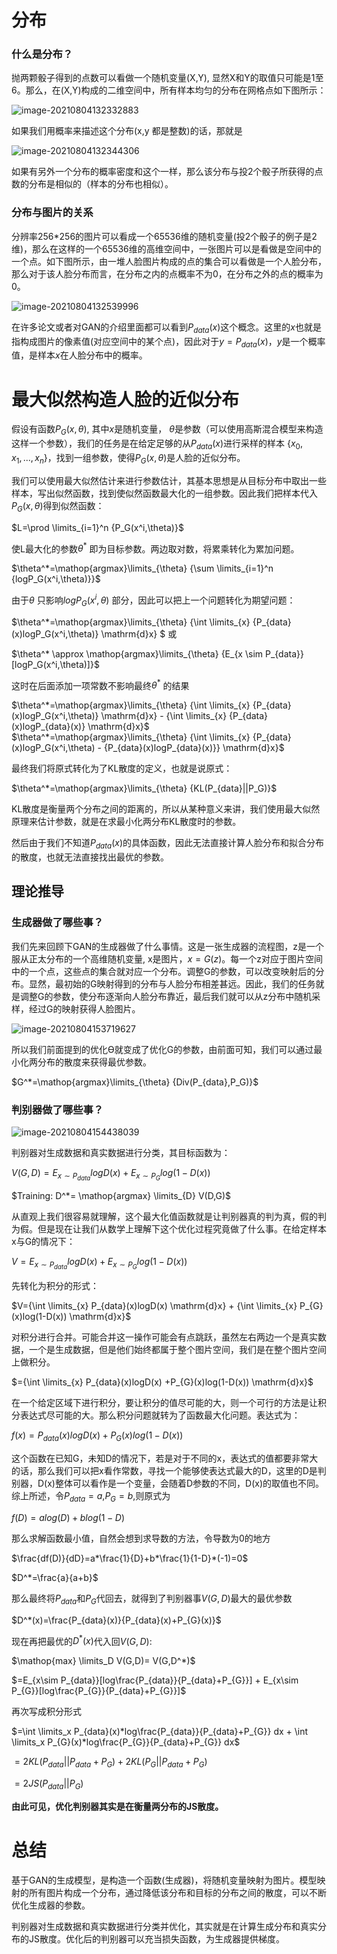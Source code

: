 # 分布

### 什么是分布？

抛两颗骰子得到的点数可以看做一个随机变量(X,Y), 显然X和Y的取值只可能是1至6。那么，在(X,Y)构成的二维空间中，所有样本均匀的分布在网格点如下图所示：

![image-20210804132332883](assets/image-20210804132332883.png)

如果我们用概率来描述这个分布(x,y 都是整数)的话，那就是

![image-20210804132344306](assets/image-20210804132344306.png)

如果有另外一个分布的概率密度和这个一样，那么该分布与投2个骰子所获得的点数的分布是相似的（样本的分布也相似）。

### 分布与图片的关系

分辨率256*256的图片可以看成一个65536维的随机变量(投2个骰子的例子是2维)，那么在这样的一个65536维的高维空间中，一张图片可以是看做是空间中的一个点。如下图所示，由一堆人脸图片构成的点的集合可以看做是一个人脸分布，那么对于该人脸分布而言，在分布之内的点概率不为0，在分布之外的点的概率为0。

![image-20210804132539996](assets/image-20210804132539996.png)

在许多论文或者对GAN的介绍里面都可以看到$P_{data}(x)$​这个概念。这里的$x$​也就是指构成图片的像素值(对应空间中的某个点)，因此对于$y=P_{data}(x)$​，$y$是一个概率值，是样本$x$在人脸分布中的概率。



# 最大似然构造人脸的近似分布

假设有函数$P_{G}(x,\theta)$​​, 其中$x$​​是随机变量， $\theta$​​是参数（可以使用高斯混合模型来构造这样一个参数），我们的任务是在给定足够的从$P_{data}(x)$​​进行采样的样本 $\{ {x_0,x_1,...,x_n} \}$​，​​找到一组参数，使得$P_{G}(x,\theta)$​​​​是人脸的近似分布。

我们可以使用最大似然估计来进行参数估计，其基本思想是从目标分布中取出一些样本，写出似然函数，找到使似然函数最大化的一组参数。因此我们把样本代入$P_G(x,\theta)$​得到似然函数：

$L=\prod \limits_{i=1}^n {P_G(x^i,\theta)}$

使L最大化的参数$\theta^*$ 即为目标参数。两边取对数，将累乘转化为累加问题。

$\theta^*=\mathop{argmax}\limits_{\theta} {\sum \limits_{i=1}^n {logP_G(x^i,\theta)}}$

由于$\theta$ 只影响$logP_G(x^i,\theta)$ 部分，因此可以把上一个问题转化为期望问题：

$\theta^*=\mathop{argmax}\limits_{\theta} {\int \limits_{x} {P_{data}(x)logP_G(x^i,\theta)} \mathrm{d}x} $​   或

$\theta^* \approx \mathop{argmax}\limits_{\theta} {E_{x \sim P_{data}} [logP_G(x^i,\theta)]}$​ 

这时在后面添加一项常数不影响最终$\theta^*$​ 的结果

$\theta^*=\mathop{argmax}\limits_{\theta} {\int \limits_{x} {P_{data}(x)logP_G(x^i,\theta)} \mathrm{d}x} - {\int \limits_{x} {P_{data}(x)logP_{data}(x)} \mathrm{d}x}$ $\theta^*=\mathop{argmax}\limits_{\theta} {\int \limits_{x} {P_{data}(x)logP_G(x^i,\theta) - {P_{data}(x)logP_{data}(x)}} \mathrm{d}x}$

最终我们将原式转化为了KL散度的定义，也就是说原式：

$\theta^*=\mathop{argmax}\limits_{\theta} {KL(P_{data}||P_G)}$

KL散度是衡量两个分布之间的距离的，所以从某种意义来讲，我们使用最大似然原理来估计参数，就是在求最小化两分布KL散度时的参数。

然后由于我们不知道$P_{data}(x)$​ 的具体函数，因此无法直接计算人脸分布和拟合分布的散度，也就无法直接找出最优的参数。

## 理论推导

### 生成器做了哪些事？

我们先来回顾下GAN的生成器做了什么事情。这是一张生成器的流程图，z是一个服从正太分布的一个高维随机变量, x是图片，$x=G(z)$​。每一个z对应于图片空间中的一个点，这些点的集合就对应一个分布。调整G的参数，可以改变映射后的分布。显然，最初始的G映射得到的分布与人脸分布相差甚远。因此，我们的任务就是调整G的参数，使分布逐渐向人脸分布靠近，最后我们就可以从z分布中随机采样，经过G的映射获得人脸图片。

![image-20210804153719627](assets/image-20210804153719627.png)

所以我们前面提到的优化ϴ就变成了优化G的参数，由前面可知，我们可以通过最小化两分布的散度来获得最优参数。

$G^*=\mathop{argmax}\limits_{\theta} {Div(P_{data},P_G)}$​

### 判别器做了哪些事？

![image-20210804154438039](assets/image-20210804154438039.png)

判别器对生成数据和真实数据进行分类，其目标函数为：

$V(G,D)= E_{x \sim P_{data}} logD(x) + E_{x \sim P_{G}} log(1-D(x))$​

$Training: D^*= \mathop{argmax} \limits_{D} V(D,G)$​

从直观上我们很容易就理解，这个最大化值函数就是让判别器真的判为真，假的判为假。但是现在让我们从数学上理解下这个优化过程究竟做了什么事。在给定样本x与G的情况下：

$V= E_{x \sim P_{data}} logD(x) + E_{x \sim P_{G}} log(1-D(x))$​

先转化为积分的形式：

$V={\int \limits_{x} P_{data}(x)logD(x) \mathrm{d}x} + {\int \limits_{x} P_{G}(x)log(1-D(x)) \mathrm{d}x}$ 

对积分进行合并。可能合并这一操作可能会有点跳跃，虽然左右两边一个是真实数据，一个是生成数据，但是他们始终都属于整个图片空间，我们是在整个图片空间上做积分。

$={\int \limits_{x} P_{data}(x)logD(x) +P_{G}(x)log(1-D(x)) \mathrm{d}x}$

在一个给定区域下进行积分，要让积分的值尽可能的大，则一个可行的方法是让积分表达式尽可能的大。那么积分问题就转为了函数最大化问题。表达式为：

$f(x)=P_{data}(x)logD(x)+P_G (x)  log⁡(1−D(x))$

这个函数在已知G，未知D的情况下，若是对于不同的x，表达式的值都要非常大的话，那么我们可以把x看作常数，寻找一个能够使表达式最大的D，这里的D是判别器，D(x)整体可以看作是一个变量，会随着D参数的不同，D(x)的取值也不同。综上所述，令$P_{data}=a$​,$P_G=b$​,则原式为

$f(D)=alog(D)+blog(1-D)$​

那么求解函数最小值，自然会想到求导数的方法，令导数为0的地方

$\frac{df(D)}{dD}=a*\frac{1}{D}+b*\frac{1}{1-D}*(-1)=0$

$D^*=\frac{a}{a+b}$

那么最终将$P_{data}$和$P_G$代回去，就得到了判别器事$V(G,D)$最大的最优参数

$D^*(x)=\frac{P_{data}(x)}{P_{data}(x)+P_{G}(x)}$

现在再把最优的$D^*(x)$代入回$V(G,D)$:

$\mathop{max} \limits_D V(G,D)= V(G,D^*)$

$=E_{x\sim P_{data}}[log\frac{P_{data}}{P_{data}+P_{G}}] + E_{x\sim P_{G}}[log\frac{P_{G}}{P_{data}+P_{G}}]$​​

再次写成积分形式

$=\int \limits_x P_{data}(x)*log\frac{P_{data}}{P_{data}+P_{G}} dx + \int \limits_x P_{G}(x)*log\frac{P_{G}}{P_{data}+P_{G}} dx$​

$=2KL(P_{data}||P_{data}+P_{G}) + 2KL(P_{G}||P_{data}+P_{G})$​

$= 2 JS(P_{data}||P_{G})$

**由此可见，优化判别器其实是在衡量两分布的JS散度。**

# 总结

基于GAN的生成模型，是构造一个函数(生成器)，将随机变量映射为图片。模型映射的所有图片构成一个分布，通过降低该分布和目标的分布之间的散度，可以不断优化生成器的参数。

判别器对生成数据和真实数据进行分类并优化，其实就是在计算生成分布和真实分布的JS散度。优化后的判别器可以充当损失函数，为生成器提供梯度。



